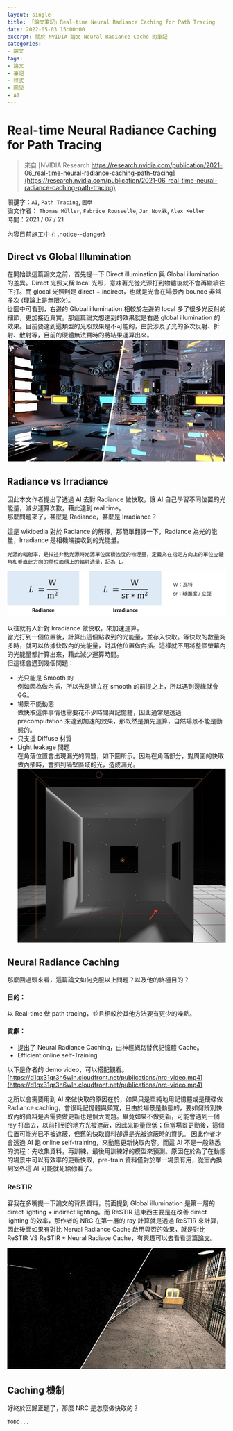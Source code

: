 ```yaml
---
layout: single
title: 「論文筆記」Real-time Neural Radiance Caching for Path Tracing
date: 2022-05-03 15:00:00
excerpt: 關於 NVIDIA 論文 Neural Radiance Cache 的筆記
categories:
- 論文
tags:
- 論文
- 筆記
- 程式
- 圖學
- AI
---
```


# Real-time Neural Radiance Caching for Path Tracing
> 來自 [NVIDIA Research https://research.nvidia.com/publication/2021-06_real-time-neural-radiance-caching-path-tracing](https://research.nvidia.com/publication/2021-06_real-time-neural-radiance-caching-path-tracing)  

關鍵字：`AI`, `Path Tracing`, `圖學`  
論文作者： `Thomas Müller`, `Fabrice Rousselle`, `Jan Novák`, `Alex Keller`  
時間：2021 / 07 / 21  

內容目前施工中
{: .notice--danger}

## Direct vs Global Illumination  
在開始談這篇論文之前，首先提一下 Direct illumination 與 Global illumination 的差異。Direct 光照又稱 local 光照，意味著光從光源打到物體後就不會再繼續往下打。而 glocal 光照則是 direct + indirect，也就是光會在場景內 bounce 非常多次 (理論上是無限次)。  
從圖中可看到，右邊的 Global illumination 相較於左邊的 local 多了很多光反射的細節，更加接近真實。那這篇論文想達到的效果就是右邊 global illumination 的效果。目前要達到這類型的光照效果是不可能的，由於涉及了光的多次反射、折射、散射等，目前的硬體無法實時的將結果運算出來。  
![](/assets/imgs/Papers/NeuralRadianceCache/DirectVSIndirect.jpg)

## Radiance vs Irradiance
因此本文作者提出了透過 AI 去對 Radiance 做快取，讓 AI 自己學習不同位置的光能量，減少運算次數，藉此達到 real time。  
那麼問題來了，甚麼是 Radiance，甚麼是 Irradiance？

這是 wikipedia 對於 Radiance 的解釋，那簡單翻譯一下，Radiance 為光的能量，Irradiance 是相機端接收到的光能量。
```
光源的輻射率，是描述非點光源時光源單位面積強度的物理量，定義為在指定方向上的單位立體角和垂直此方向的單位面積上的輻射通量，記為 L。
```  
![](/assets/imgs/Papers/NeuralRadianceCache/RadianceVSIrradiance.jpg)  

以往就有人針對 Irradiance 做快取，來加速運算。  
當光打到一個位置後，計算出這個點收到的光能量，並存入快取。等快取的數量夠多時，就可以依據快取內的光能量，對其他位置做內插。這樣就不用將整個螢幕內的光能量都計算出來，藉此減少運算時間。  
但這樣會遇到幾個問題：
* 光只能是 Smooth 的  
    例如因為做內插，所以光是建立在 smooth 的前提之上，所以遇到邊緣就會GG。  
* 場景不能動態  
    做快取這件事情也需要花不少時間與記憶體，因此通常是透過 precomputation 來達到加速的效果，那既然是預先運算，自然場景不能是動態的。  
* 只支援 Diffuse 材質
* Light leakage 問題  
    在角落位置會出現漏光的問題，如下圖所示。因為在角落部分，對周圍的快取做內插時，會抓到隔壁區域的光，造成漏光。  
    ![](/assets/imgs/Papers/NeuralRadianceCache/LightLeakage.jpg)  

## Neural Radiance Caching
那麼回過頭來看，這篇論文如何克服以上問題？以及他的終極目的？

#### 目的：
以 Real-time 做 path tracing，並且相較於其他方法要有更少的噪點。

#### 貢獻：
* 提出了 Neural Radiance Caching，由神經網路替代記憶體 Cache。  
* Efficient online self-Training  

以下是作者的 demo video，可以搭配觀看。
[https://d1qx31qr3h6wln.cloudfront.net/publications/nrc-video.mp4](https://d1qx31qr3h6wln.cloudfront.net/publications/nrc-video.mp4)  

之所以會需要用到 AI 來做快取的原因在於，如果只是單純地用記憶體或是硬碟做 Radiance caching，會很耗記憶體與頻寬，且由於場景是動態的，要如何辨別快取內的資料是否需要做更新也是個大問題。畢竟如果不做更新，可能會遇到一個 ray 打出去，以前打到的地方光被遮蔽，因此光能量很低；但當場景更動後，這個位置可能光已不被遮蔽，但舊的快取資料卻還是光被遮蔽時的資訊。
因此作者才會透過 AI 跑 online self-training，來動態更新快取內容。而這 AI 不是一般熟悉的流程：先收集資料，再訓練，最後用訓練好的模型來預測。原因在於為了在動態的場景中可以有效率的更新快取，pre-train 資料僅對於單一場景有用，從室內換到室外這 AI 可能就死給你看了。

### ReSTIR
容我在多嘴提一下論文的背景資料，前面提到 Global illumination 是第一層的 direct lighting + indirect lighting。而 ReSTIR 這東西主要是在改善 direct lighting 的效率，那作者的 NRC 在第一層的 ray 計算就是透過 ReSTIR 來計算，因此後面如果有對比 Nerual Radiance Cache 啟用與否的效果，就是對比 ReSTIR VS ReSTIR + Neural Radiace Cache，有興趣可以去看看這篇[論文](https://research.nvidia.com/sites/default/files/pubs/2020-07_Spatiotemporal-reservoir-resampling/ReSTIR.pdf)。  

![](/assets/imgs/Papers/NeuralRadianceCache/ReSTIR.jpg)

## Caching 機制
好終於回歸正題了，那麼 NRC 是怎麼做快取的？

```
TODO...
```

